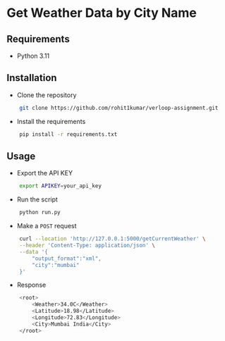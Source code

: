 # Get Weather Data by City Name

## Requirements
- Python 3.11

## Installation
- Clone the repository
```bash
    git clone https://github.com/rohit1kumar/verloop-assignment.git
```

- Install the requirements
```bash
    pip install -r requirements.txt
```

## Usage
- Export the API KEY
```bash
    export APIKEY=your_api_key
```

- Run the script
```bash
    python run.py
```

- Make a `POST` request
```bash
    curl --location 'http://127.0.0.1:5000/getCurrentWeather' \
    --header 'Content-Type: application/json' \
    --data '{
        "output_format":"xml",
        "city":"mumbai"
    }'
```

- Response
```bash
    <root>
        <Weather>34.0C</Weather>
        <Latitude>18.98</Latitude>
        <Longitude>72.83</Longitude>
        <City>Mumbai India</City>
    </root>
```
